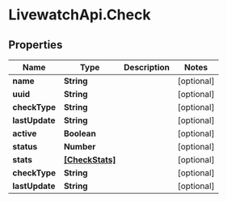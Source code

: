 # LivewatchApi.Check

## Properties

Name | Type | Description | Notes
------------ | ------------- | ------------- | -------------
**name** | **String** |  | [optional] 
**uuid** | **String** |  | [optional] 
**checkType** | **String** |  | [optional] 
**lastUpdate** | **String** |  | [optional] 
**active** | **Boolean** |  | [optional] 
**status** | **Number** |  | [optional] 
**stats** | [**[CheckStats]**](CheckStats.md) |  | [optional] 
**checkType** | **String** |  | [optional] 
**lastUpdate** | **String** |  | [optional] 


